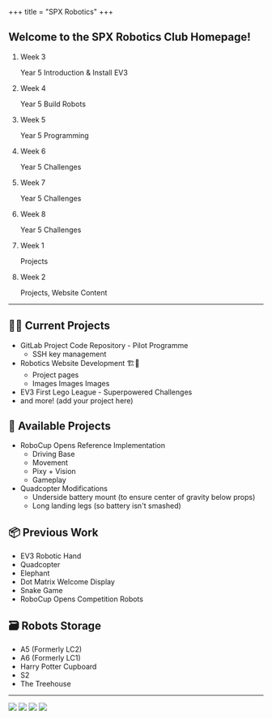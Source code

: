+++
title = "SPX Robotics"
+++

## Welcome to the SPX Robotics Club Homepage!

<ol role="list" aria-label="Robotics Calendar" class="calendar">
<li>
  <p class="time">Week 3</p>
  <p>Year 5 Introduction & Install EV3</p>
</li>
<li>
  <p class="time">Week 4</p>
  <p>Year 5 Build Robots</p>
</li>
<li>
  <p class="time">Week 5</p>
  <p>Year 5 Programming</p>
</li>
<li>
  <p class="time">Week 6</p>
  <p>Year 5 Challenges</p>
</li>
<li>
  <p class="time">Week 7</p>
  <p>Year 5 Challenges</p>
</li>
<li>
  <p class="time">Week 8</p>
  <p>Year 5 Challenges</p>
</li>
<li class="done">
  <p class="time">Week 1</p>
  <p>Projects</p>
</li>
<li class="done">
  <p class="time">Week 2</p>
  <p>Projects, Website Content</p>
</li>
</ol>

---

## 👷‍♂️ Current Projects

* GitLab Project Code Repository - Pilot Programme
  * SSH key management
* Robotics Website Development 🏗️🚧
  * Project pages
  * Images Images Images
* EV3 First Lego League - Superpowered Challenges
* and more! (add your project here)

## 📖 Available Projects

* RoboCup Opens Reference Implementation
  * Driving Base
  * Movement
  * Pixy + Vision
  * Gameplay
* Quadcopter Modifications
  * Underside battery mount (to ensure center of gravity below props)
  * Long landing legs (so battery isn't smashed)

## 📦 Previous Work

* EV3 Robotic Hand
* Quadcopter
* Elephant
* Dot Matrix Welcome Display
* Snake Game
* RoboCup Opens Competition Robots

## 🗃️ Robots Storage

* A5 (Formerly LC2)
* A6 (Formerly LC1)
* Harry Potter Cupboard
* S2
* The Treehouse

---

[![](/img/ply-robo-field.jpeg)](/img/ply-robo-field.jpeg)
[![](/img/fast-game.gif)](/img/fast-game.gif)
[![](/img/peppa-pig.jpeg)](/img/peppa-pig.jpeg)
[![](/img/cb-2018-standby.jpeg)](/img/cb-2018-standby.jpeg)
